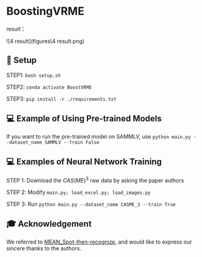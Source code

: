 # BoostingVRME

result：

![4 result](figures\4 result.png)

## 🔧 Setup

STEP1: `bash setup.sh`

STEP2: `conda activate BoostVRME`

STEP3: `pip install -r ./requirements.txt` 



## 💻 Example of Using Pre-trained Models

If you want to run the pre-trained model on SAMMLV, use `python main.py --dataset_name SAMMLV --train False`



## 💻 Examples of Neural Network Training

STEP 1: Download the $CAS(ME)^3$ raw data by asking the paper authors

STEP 2: Modify `main.py; load_excel.py; load_images.py`

STEP 3: Run `python main.py --dataset_name CASME_3 --train True`



## 🎓 Acknowledgement

We referred to [MEAN_Spot-then-recognize](https://github.com/genbing99/MEAN_Spot-then-recognize), and would like to express our sincere thanks to the authors.

